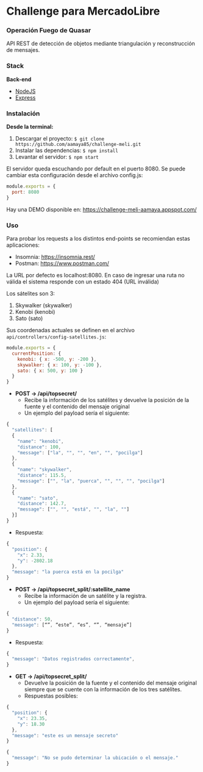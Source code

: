 # Challenge para MercadoLibre
### Operación Fuego de Quasar
API REST de detección de objetos mediante triangulación y reconstrucción de mensajes.

### Stack
**Back-end**

- [NodeJS](https://nodejs.org/)
- [Express](http://expressjs.com/pt-br/)


### Instalación
**Desde la terminal:**
1. Descargar el proyecto:
`$ git clone https://github.com/aamaya85/challenge-meli.git`
2. Instalar las dependencias:
`$ npm install`
3. Levantar el servidor:
`$ npm start`

El servidor queda escuchando por default en el puerto 8080. Se puede cambiar esta configuración desde el archivo config.js:
```javascript
module.exports = {
  port: 8080
}
```
Hay una DEMO disponible en: https://challenge-meli-aamaya.appspot.com/

### Uso
Para probar los requests a los distintos end-points se recomiendan estas aplicaciones:
* Insomnia: https://insomnia.rest/
* Postman: https://www.postman.com/

La URL por defecto es localhost:8080. En caso de ingresar una ruta no válida el sistema responde con un estado 404 (URL inválida)

Los sátelites son 3:
1. Skywalker (skywalker)
2. Kenobi (kenobi)
3. Sato (sato)

Sus coordenadas actuales se definen en el archivo `api/controllers/config-satellites.js`:
```javascript
module.exports = {
  currentPosition: {
    kenobi: { x: -500, y: -200 },
    skywalker: { x: 100, y: -100 },
    sato: { x: 500, y: 100 }
  }
}
````
* **POST -> /api/topsecret/**
  * Recibe la información de los satélites y devuelve la posición de la fuente y el contenido del mensaje original
  * Un ejemplo del payload sería el siguiente:
```javascript
{
  "satellites": [
  {
    "name": "kenobi",
    "distance": 100,
    "message": ["la", "", "", "en", "", "pocilga"]
  },
  {
    "name": "skywalker",
    "distance": 115.5,
    "message": ["", "la", "puerca", "", "", "", "pocilga"]
  },
  {
    "name": "sato",
    "distance": 142.7,
    "message": ["", "", "está", "", "la", ""]
  }]
}
```
  * Respuesta:
```javascript
{
  "position": {
    "x": 2.33,
    "y": -2802.18
  },
  "message": "la puerca está en la pocilga"
}
````
* **POST -> /api/topsecret_split/:satellite_name**
  * Recibe la información de un satélite y la registra. 
  * Un ejemplo del payload sería el siguiente:
```javascript
{
  "distance": 50,
  "message": [“”, “este”, “es”, “”, “mensaje”]
}
```
  * Respuesta:
```javascript  
{
  "message": "Datos registrados correctamente",
}
```
* **GET -> /api/topsecret_split/**
  * Devuelve la posición de la fuente y el contenido del mensaje original siempre que se cuente con la información de los tres satélites.
  * Respuestas posibles:
 
```javascript
{
  "position": {
    "x": 23.35,
    "y": 18.30
  },
  "message": "este es un mensaje secreto"
}
````

```javascript
{
  "message": "No se pudo determinar la ubicación o el mensaje."
}
````

